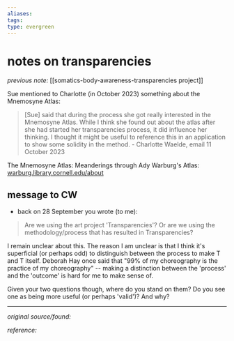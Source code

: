 ```yaml
---
aliases: 
tags: 
type: evergreen
---
```


# notes on transparencies

_previous note:_ [[somatics-body-awareness-transparencies project]]

Sue mentioned to Charlotte (in October 2023) something about the Mnemosyne Atlas:

> [Sue] said that during the process she got really interested in the Mnemosyne Atlas. While I think she found out about the atlas after she had started her transparencies process, it did influence her thinking. I thought it might be useful to reference this in an application to show some solidity in the method. - Charlotte Waelde, email 11 October 2023

The Mnemosyne Atlas: Meanderings through Ady Warburg's Atlas: [warburg.library.cornell.edu/about](https://warburg.library.cornell.edu/about)

## message to CW

- back on 28 September you wrote (to me):

> Are we using the art project 'Transparencies'? Or are we using the methodology/process that has resulted in Transparencies?

I remain unclear about this. The reason I am unclear is that I think it's superficial (or perhaps odd) to distinguish between the process to make T and T itself. Deborah Hay once said that "99% of my choreography is the practice of my choreography" -- making a distinction between the 'process' and the 'outcome' is hard for me to make sense of. 

Given your two questions though, where do you stand on them? Do you see one as being more useful (or perhaps 'valid')? And why?

---

_original source/found:_ 

_reference:_ 



